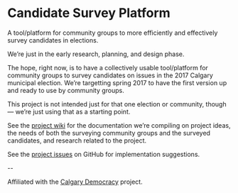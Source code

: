# Candidate Survey Platform
A tool/platform for community groups to more efficiently and effectively survey candidates in elections.

We’re just in the early research, planning, and design phase.

The hope, right now, is to have a collectively usable tool/platform for community groups to survey candidates on issues in the 2017 Calgary municipal election. We’re targetting spring 2017 to have the first version up and ready to use by community groups.

This project is not intended just for that one election or community, though — we’re just using that as a starting point.

See the [project wiki](https://github.com/grantneufeld/candidatesurvey/projects) for the documentation we’re compiling on project ideas, the needs of both the surveying community groups and the surveyed candidates, and research related to the project.

See the [project issues](https://github.com/grantneufeld/candidatesurvey/issues) on GitHub for implementation suggestions.

--

Affiliated with the [Calgary Democracy](http://calgarydemocracy.ca/) project.
